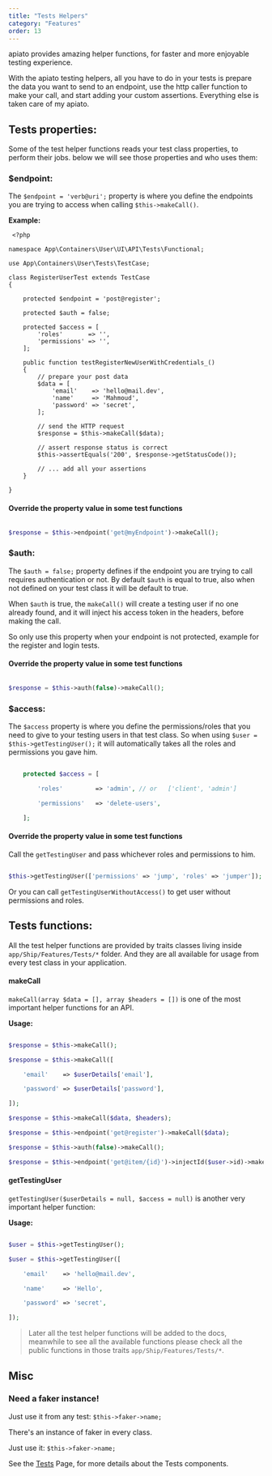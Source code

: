 ```yaml
---
title: "Tests Helpers"
category: "Features"
order: 13
---
```


apiato provides amazing helper functions, for faster and more enjoyable testing experience.

With the apiato testing helpers, all you have to do in your tests is prepare the data you want to send to an endpoint, use the http caller function to make your call, and start adding your custom assertions. Everything else is taken care of my apiato.

## Tests properties:

Some of the test helper functions reads your test class properties, to perform their jobs. below we will see those properties and who uses them:

### **$endpoint**:

The `$endpoint = 'verb@uri';` property is where you define the endpoints you are trying to access when calling `$this->makeCall()`.

**Example:** 

	 <?php
	
	namespace App\Containers\User\UI\API\Tests\Functional;
	
	use App\Containers\User\Tests\TestCase;
	
	class RegisterUserTest extends TestCase
	{
	
	    protected $endpoint = 'post@register';
	
	    protected $auth = false;
	
	    protected $access = [
	        'roles'       => '',
	        'permissions' => '',
	    ];
	
	    public function testRegisterNewUserWithCredentials_()
	    {
	        // prepare your post data
	        $data = [
	            'email'    => 'hello@mail.dev',
	            'name'     => 'Mahmoud',
	            'password' => 'secret',
	        ];
	
	        // send the HTTP request
	        $response = $this->makeCall($data);
	
	        // assert response status is correct
	        $this->assertEquals('200', $response->getStatusCode());
	
	        // ... add all your assertions
	    }
	  
	} 

#### Override the property value in some test functions

```php

$response = $this->endpoint('get@myEndpoint')->makeCall();

```

### **$auth**:

The `$auth = false;` property defines if the endpoint you are trying to call requires authentication or not. By default `$auth` is equal to true, also when not defined on your test class it will be default to true. 

When `$auth` is true, the `makeCall()` will create a testing user if no one already found, and it will inject his access token in the headers, before making the call.

So only use this property when your endpoint is not protected, example for the register and login tests.

#### Override the property value in some test functions

```php

$response = $this->auth(false)->makeCall();

```

### **$access**:

The `$access` property is where you define the permissions/roles that you need to give to your testing users in that test class. So when using `$user = $this->getTestingUser();` it will automatically takes all the roles and permissions you gave him.

```php

    protected $access = [

        'roles'         => 'admin', // or   ['client', 'admin']

        'permissions'   => 'delete-users',

    ];

```

#### Override the property value in some test functions

Call the `getTestingUser` and pass whichever roles and permissions to him.

```php

$this->getTestingUser(['permissions' => 'jump', 'roles' => 'jumper']);

```

Or you can call `getTestingUserWithoutAccess()` to get user without permissions and roles.

## Tests functions:

All the test helper functions are provided by traits classes living inside `app/Ship/Features/Tests/*` folder. And they are all available for usage from every test class in your application.

#### makeCall

`makeCall(array $data = [], array $headers = [])` is one of the most important helper functions for an API.

**Usage:**

```php

$response = $this->makeCall();

$response = $this->makeCall([

    'email'    => $userDetails['email'],

    'password' => $userDetails['password'],

]);

$response = $this->makeCall($data, $headers);

$response = $this->endpoint('get@register')->makeCall($data);

$response = $this->auth(false)->makeCall();

$response = $this->endpoint('get@item/{id}')->injectId($user->id)->makeCall();

```

#### getTestingUser

`getTestingUser($userDetails = null, $access = null)` is another very important helper function:

**Usage:**

```php

$user = $this->getTestingUser();

$user = $this->getTestingUser([

    'email'    => 'hello@mail.dev',

    'name'     => 'Hello',

    'password' => 'secret',

]);

```

> Later all the test helper functions will be added to the docs, meanwhile to see all the available functions please check all the public functions in those traits `app/Ship/Features/Tests/*`.

## Misc

### Need a faker instance!

Just use it from any test: `$this->faker->name;`

There's an instance of faker in every class.

Just use it: `$this->faker->name;`

See the [Tests](doc:tests) Page, for more details about the Tests components.
